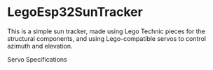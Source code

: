 # LegoEsp32SunTracker

This is a simple sun tracker, made using Lego Technic pieces for the structural components, and using Lego-compatible servos to control azimuth and elevation.

Servo Specifications
